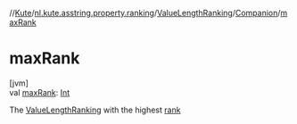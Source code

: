 //[Kute](../../../../index.md)/[nl.kute.asstring.property.ranking](../../index.md)/[ValueLengthRanking](../index.md)/[Companion](index.md)/[maxRank](max-rank.md)

# maxRank

[jvm]\
val [maxRank](max-rank.md): [Int](https://kotlinlang.org/api/latest/jvm/stdlib/kotlin/-int/index.html)

The [ValueLengthRanking](../index.md) with the highest [rank](../rank.md)
